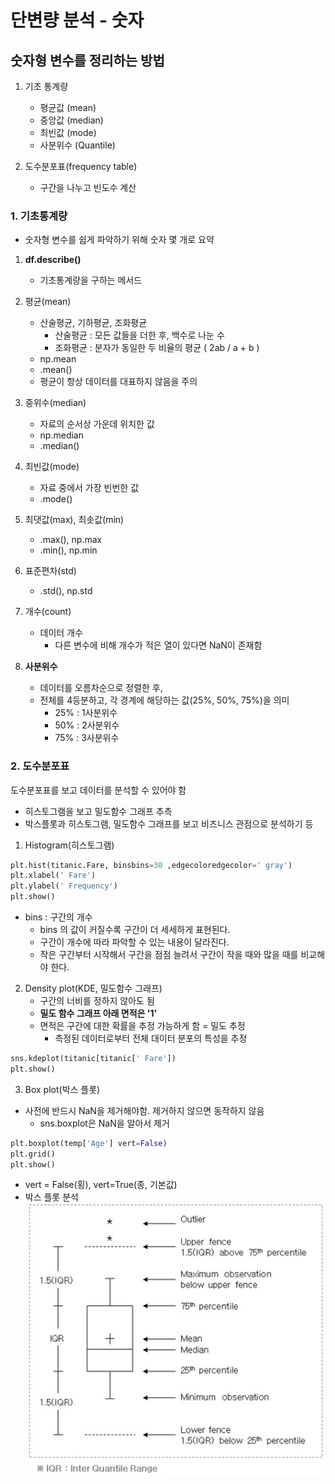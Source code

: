 # 단변량 분석 - 숫자

## 숫자형 변수를 정리하는 방법
 1. 기초 통계량
    * 평균값 (mean)
    * 중앙값 (median)
    * 최빈값 (mode)
    * 사분위수 (Quantile)

 2. 도수분포표(frequency table)
    * 구간을 나누고 빈도수 계산

### 1. 기초통계량

* 숫자형 변수를 쉽게 파악하기 위해 숫자 몇 개로 요약

1. **df.describe()**
    * 기초통계량을 구하는 메서드

2. 평균(mean)
    * 산술평균, 기하평균, 조화평균
        * 산술평균 : 모든 값들을 더한 후, 백수로 나눈 수
        * 조화평균 : 분자가 동일한 두 비율의 평균 ( 2ab / a + b )
    * np.mean
    * .mean()
    * 평균이 항상 데이터를 대표하지 않음을 주의

3. 중위수(median)
    * 자료의 순서상 가운데 위치한 값
    * np.median
    * .median()

4. 최빈값(mode)
    * 자료 중에서 가장 빈번한 값
    * .mode()

5. 최댓값(max), 최솟값(min)
    * .max(), np.max
    * .min(), np.min

6. 표준편차(std)
    * .std(), np.std

7. 개수(count)
    * 데이터 개수
        * 다른 변수에 비해 개수가 적은 열이 있다면 NaN이 존재함

8. **사분위수**
    * 데이터를 오름차순으로 정렬한 후,
    * 전체를 4등분하고, 각 경계에 해당하는 값(25%, 50%, 75%)을 의미
        * 25% : 1사분위수
        * 50% : 2사분위수
        * 75% : 3사분위수

### 2. 도수분포표

도수분포표를 보고 데이터를 분석할 수 있어야 함
* 히스토그램을 보고 밀도함수 그래프 추측
* 박스플롯과 히스토그램, 밀도함수 그래프를 보고 비즈니스 관점으로 분석하기 등

1. Histogram(히스토그램)
```python
plt.hist(titanic.Fare, binsbins=30 ,edgecoloredgecolor=' gray')
plt.xlabel(' Fare')
plt.ylabel(' Frequency')
plt.show()
```
 * bins : 구간의 개수
    * bins 의 값이 커질수록 구간이 더 세세하게 표현된다.
    * 구간이 개수에 따라 파악할 수 있는 내용이 달라진다.
    * 작은 구간부터 시작해서 구간을 점점 늘려서 구간이 작을 때와 많을 때를 비교해야 한다.

2. Density plot(KDE, 밀도함수 그래프)
    * 구간의 너비를 정하지 않아도 됨
    * **밀도 함수 그래프 아래 면적은 '1'**
    * 면적은 구간에 대한 확률을 추정 가능하게 함 = 밀도 추정
        * 측정된 데이터로부터 전체 대이터 분포의 특성을 추정
```python
sns.kdeplot(titanic[titanic[' Fare'])
plt.show()
```

3. Box plot(박스 플롯)
 * 사전에 반드시 NaN을 제거해야함. 제거하지 않으면 동작하지 않음
    * sns.boxplot은 NaN을 알아서 제거
```python
plt.boxplot(temp['Age'] vert=False)
plt.grid()
plt.show()
```
* vert = False(횡), vert=True(종, 기본값)
* 박스 플롯 분석
![Alt text](image-2.png)
